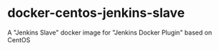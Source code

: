 # docker-centos-jenkins-slave
A "Jenkins Slave" docker image for "Jenkins Docker Plugin" based on CentOS
